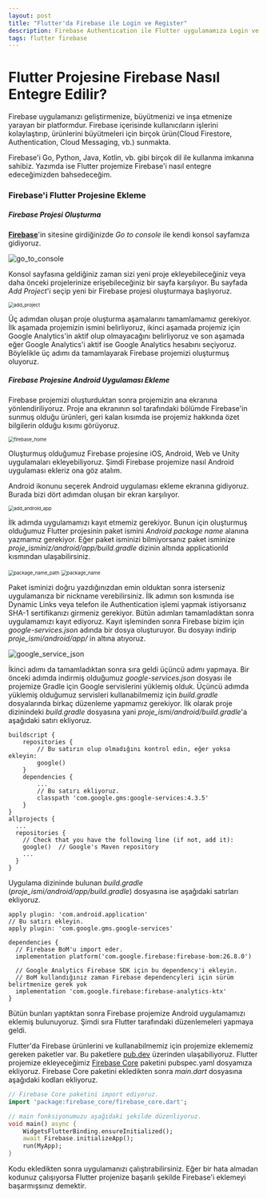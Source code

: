 ```yaml
---
layout: post
title: "Flutter'da Firebase ile Login ve Register"
description: Firebase Authentication ile Flutter uygulamamıza Login ve Register özellikleri ekleme.
tags: flutter firebase
---
```


# Flutter Projesine Firebase Nasıl Entegre Edilir?

Firebase uygulamanızı geliştirmenize, büyütmenizi ve inşa etmenize yarayan bir platformdur. Firebase içerisinde kullanıcıların işlerini kolaylaştırıp, ürünlerini büyütmeleri için birçok ürün(Cloud Firestore, Authentication, Cloud Messaging, vb.) sunmakta.

Firebase'i Go, Python, Java, Kotlin, vb. gibi birçok dil ile kullanma imkanına sahibiz. Yazımda ise Flutter projemize Firebase'i nasıl entegre edeceğimizden bahsedeceğim.

### Firebase'i Flutter Projesine Ekleme

##### Firebase Projesi Oluşturma

**[Firebase](https://firebase.google.com/)**'in sitesine girdiğinizde *Go to console* ile kendi konsol sayfamıza gidiyoruz.

![go_to_console](https://i.hizliresim.com/CfnEHD.png)

Konsol sayfasına geldiğiniz zaman sizi yeni proje ekleyebileceğiniz veya daha önceki projelerinize erişebileceğiniz bir sayfa karşılıyor. Bu sayfada *Add Project*'i seçip yeni bir Firebase projesi oluşturmaya başlıyoruz.

<img src="https://i.hizliresim.com/6NYcor.png" alt="add_project" style="zoom:67%;" />

Üç adımdan oluşan proje oluşturma aşamalarını tamamlamamız gerekiyor. İlk aşamada projemizin ismini belirliyoruz, ikinci aşamada projemiz için Google Analytics'in aktif olup olmayacağını belirliyoruz ve son aşamada eğer Google Analytics'i aktif ise Google Analytics hesabını seçiyoruz. Böylelikle üç adımı da tamamlayarak Firebase projemizi oluşturmuş oluyoruz.

##### Firebase Projesine Android Uygulaması Ekleme

Firebase projemizi oluşturduktan sonra projemizin ana ekranına yönlendiriliyoruz. Proje ana ekranının sol tarafındaki bölümde Firebase'in sunmuş olduğu ürünleri, geri kalan kısımda ise projemiz hakkında özet bilgilerin olduğu kısımı görüyoruz. 

<img src="https://i.hizliresim.com/wCNTdy.png" alt="firebase_home" style="zoom:67%;" />

Oluşturmuş olduğumuz Firebase projesine iOS, Android, Web ve Unity uygulamaları ekleyebiliyoruz. Şimdi Firebase projemize nasıl Android uygulaması ekleriz ona göz atalım. 

Android ikonunu seçerek Android uygulaması ekleme ekranına gidiyoruz. Burada bizi dört adımdan oluşan bir ekran karşılıyor.

<img src="https://i.hizliresim.com/ZDEwtk.png" alt="add_android_app" style="zoom: 67%;" />

İlk adımda uygulamamızı kayıt etmemiz gerekiyor. Bunun için oluşturmuş olduğumuz Flutter projesinin paket ismini *Android package name* alanına yazmamız gerekiyor. Eğer paket isminizi bilmiyorsanız paket isminize *proje_isminiz/android/app/build.gradle* dizinin altında applicationId kısmından ulaşabilirsiniz.

<img src="https://i.hizliresim.com/ResTeE.png" alt="package_name_path" style="zoom:67%;" />

<img src="https://i.hizliresim.com/YwbYZs.png" alt="package_name" style="zoom:67%;" />

Paket isminizi doğru yazdığınızdan emin olduktan sonra isterseniz uygulamanıza bir nickname verebilirsiniz. İlk adımın son kısmında ise Dynamic Links veya telefon ile Authentication işlemi yapmak istiyorsanız SHA-1 sertifikanızı girmeniz gerekiyor. Bütün adımları tamamladıktan sonra uygulamamızı kayıt ediyoruz. Kayıt işleminden sonra Firebase bizim için *google-services.json* adında bir dosya oluşturuyor. Bu dosyayı indirip *proje_ismi/android/app/* in altına atıyoruz.

![google_service_json](https://i.hizliresim.com/9obSav.png)

İkinci adımı da tamamladıktan sonra sıra geldi üçüncü adımı yapmaya. Bir önceki adımda indirmiş olduğumuz *google-services.json* dosyası ile projemize Gradle için Google servislerini yüklemiş olduk. Üçüncü adımda yüklemiş olduğumuz servisleri kullanabilmemiz için *build.gradle* dosyalarında birkaç düzenleme yapmamız gerekiyor. İlk olarak proje dizinindeki *build.gradle* dosyasına yani *proje_ismi/android/build.gradle*'a  aşağıdaki satırı ekliyoruz.

```
buildscript {
	repositories {
		// Bu satırın olup olmadığını kontrol edin, eğer yoksa ekleyin:
		google()
	}
	dependencies {
		...
		// Bu satırı ekliyoruz.
		classpath 'com.google.gms:google-services:4.3.5'
	}
}
allprojects {
  ...
  repositories {
    // Check that you have the following line (if not, add it):
    google()  // Google's Maven repository
    ...
  }
}
```

Uygulama dizininde bulunan *build.gradle* (*proje_ismi/android/app/build.gradle*) dosyasına ise aşağıdaki satırları ekliyoruz.

```
apply plugin: 'com.android.application'
// Bu satırı ekleyin.
apply plugin: 'com.google.gms.google-services'

dependencies {
  // Firebase BoM'u import eder.
  implementation platform('com.google.firebase:firebase-bom:26.8.0')

  // Google Analytics Firebase SDK için bu dependency'i ekleyin.
  // BoM kullandığınız zaman Firebase dependencyleri için sürüm belirtmenize gerek yok
  implementation 'com.google.firebase:firebase-analytics-ktx'
}
```

Bütün bunları yaptıktan sonra Firebase projemize Android uygulamamızı eklemiş bulunuyoruz. Şimdi sıra Flutter tarafındaki düzenlemeleri yapmaya geldi.

Flutter'da Firebase ürünlerini ve kullanabilmemiz için projemize eklememiz gereken paketler var. Bu paketlere [pub.dev](https://pub.dev/) üzerinden ulaşabiliyoruz. Flutter projemize ekleyeceğimiz [Firebase Core](https://pub.dev/packages/firebase_core) paketini pubspec.yaml dosyamıza ekliyoruz. Firebase Core paketini ekledikten sonra *main.dart* dosyasına aşağıdaki kodları ekliyoruz.

```dart
// Firebase Core paketini import ediyoruz.
import 'package:firebase_core/firebase_core.dart';

// main fonksiyonumuzu aşağıdaki şekilde düzenliyoruz.
void main() async {
    WidgetsFlutterBinding.ensureInitialized();
    await Firebase.initializeApp();
    run(MyApp);
}
```

Kodu ekledikten sonra uygulamanızı çalıştırabilirsiniz. Eğer bir hata almadan kodunuz çalışıyorsa Flutter projenize başarılı şekilde Firebase'i eklemeyi başarmışsınız demektir.

